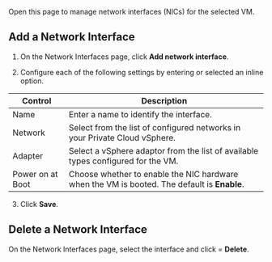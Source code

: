 Open this page to manage network interfaces (NICs) for the selected VM.

## Add a Network Interface
1. On the Network Interfaces page, click **Add network interface**.
    
2. Configure each of the following settings by entering or selected an inline option.

| Control | Description | 
| ------------ | ------------- | 
| Name | Enter a name to identify the interface.  | 
| Network | Select from the list of configured networks in your Private Cloud vSphere.  | 
| Adapter | Select a vSphere adaptor from the list of available types configured for the VM. |
| Power on at Boot | Choose whether to enable the NIC hardware when the VM is booted. The default is **Enable**. |

3. Click **Save**.

## Delete a Network Interface
On the Network Interfaces page, select the interface and click = **Delete**.
